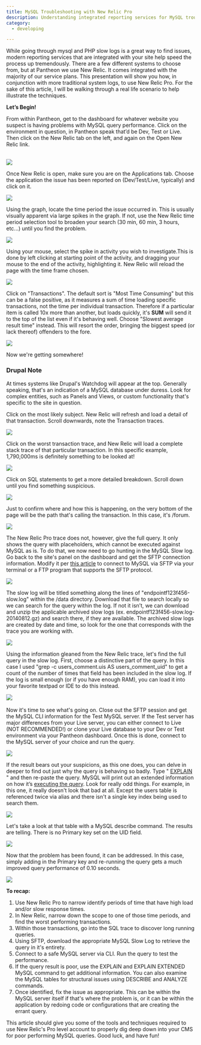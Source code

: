 ```yaml
---
title: MySQL Troubleshooting with New Relic Pro
description: Understanding integrated reporting services for MySQL troubleshooting.
category:
  - developing

---
```


While going through mysql and PHP slow logs is a great way to find issues, modern reporting services that are integrated with your site help speed the process up tremendously. There are a few different systems to choose from, but at Pantheon we use New Relic. It comes integrated with the majority of our service plans. This presentation will show you how, in conjunction with more traditional system logs, to use New Relic Pro. For the sake of this article, I will be walking through a real life scenario to help illustrate the techniques.

**Let’s Begin!**

From within Pantheon, get to the dashboard for whatever website you suspect is having problems with MySQL query performance. Click on the environment in question, in Pantheon speak that’d be Dev, Test or Live. Then click on the New Relic tab on the left, and again on the Open New Relic link.  
 

![](https://www.getpantheon.com/sites/default/files/docs/desk_images/333260)  


Once New Relic is open, make sure you are on the Applications tab. Choose the application the issue has been reported on (Dev/Test/Live, typically) and click on it.  


 ![](https://www.getpantheon.com/sites/default/files/docs/desk_images/333262)  


Using the graph, locate the time period the issue occurred in. This is usually visually apparent via large spikes in the graph. If not, use the New Relic time period selection tool to broaden your search (30 min, 60 min, 3 hours, etc...) until you find the problem.  


 ![](https://www.getpantheon.com/sites/default/files/docs/desk_images/333263)  


Using your mouse, select the spike in activity you wish to investigate.This is done by left clicking at starting point of the activity, and dragging your mouse to the end of the activity, highlighting it. New Relic will reload the page with the time frame chosen.  


 ![](https://www.getpantheon.com/sites/default/files/docs/desk_images/333265)  


Click on "Transactions". The default sort is "Most Time Consuming" but this can be a false positive, as it measures a sum of time loading specific transactions, not the time per individual transaction. Therefore if a particular item is called 10x more than another, but loads quickly, it's **SUM** will send it to the top of the list even if it's behaving well. Choose "Slowest average result time" instead. This will resort the order, bringing the biggest speed (or lack thereof) offenders to the fore.  


 ![](https://www.getpantheon.com/sites/default/files/docs/desk_images/333266)  


Now we're getting somewhere! 

### Drupal Note
At times systems like Drupal's Watchdog will appear at the top. Generally speaking, that's an indication of a MySQL database under duress. Look for complex entities, such as Panels and Views, or custom functionality that's specific to the site in question.  


Click on the most likely subject. New Relic will refresh and load a detail of that transaction. Scroll downwards, note the Transaction traces.  

 ![](https://www.getpantheon.com/sites/default/files/docs/desk_images/333267)  


Click on the worst transaction trace, and New Relic will load a complete stack trace of that particular transaction. In this specific example, 1,790,000ms is definitely something to be looked at!  


 ![](https://www.getpantheon.com/sites/default/files/docs/desk_images/333268)  


Click on SQL statements to get a more detailed breakdown. Scroll down until you find something suspicious.  


 ![](https://www.getpantheon.com/sites/default/files/docs/desk_images/333269)  


Just to confirm where and how this is happening, on the very bottom of the page will be the path that's calling the transaction. In this case, it's /forum.  


 ![](https://www.getpantheon.com/sites/default/files/docs/desk_images/333271)  


The New Relic Pro trace does not, however, give the full query. It only shows the query with placeholders, which cannot be executed against MySQL as is. To do that, we now need to go hunting in the MySQL Slow log. Go back to the site's panel on the dashboard and get the SFTP connection information. Modify it per [this article](/docs/articles/local/accessing-mysql-databases#accessing-mysql#slow-logs) to connect to MySQL via SFTP via your terminal or a FTP program that supports the SFTP protocol.  


 ![](https://www.getpantheon.com/sites/default/files/docs/desk_images/333273)  


The slow log will be titled something along the lines of "endpointf123f456-slow.log" within the /data directory. Download that file to search locally so we can search for the query within the log. If not it isn’t, we can download and unzip the applicable archived slow logs (ex. endpointf123f456-slow.log-20140812.gz) and search there, if they are available. The archived slow logs are created by date and time, so look for the one that corresponds with the trace you are working with.  


 ![](https://www.getpantheon.com/sites/default/files/docs/desk_images/333275)  


Using the information gleaned from the New Relic trace, let's find the full query in the slow log. First, choose a distinctive part of the query. In this case I used "grep -c users\_comment.uis AS users\_comment\_uid" to get a count of the number of times that field has been included in the slow log. If the log is small enough (or if you have enough RAM), you can load it into your favorite textpad or IDE to do this instead.  


 ![](https://www.getpantheon.com/sites/default/files/docs/desk_images/333284)​  


Now it's time to see what's going on. Close out the SFTP session and get the MySQL CLI information for the Test MySQL server. If the Test server has major differences from your Live server, you can either connect to Live (NOT RECOMMENDED!) or clone your Live database to your Dev or Test environment via your Pantheon dashboard. Once this is done, connect to the MySQL server of your choice and run the query.  


 ![](https://www.getpantheon.com/sites/default/files/docs/desk_images/333278)  


If the result bears out your suspicions, as this one does, you can delve in deeper to find out just why the query is behaving so badly. Type " [EXPLAIN](http://dev.mysql.com/doc/refman/5.0/en/explain.html) " and then re-paste the query. MySQL will print out an extended information on how it’s [executing the query](http://dev.mysql.com/doc/refman/5.0/en/using-explain.html). Look for really odd things. For example, in this one, it really doesn't look that bad at all. Except the users table is referenced twice via alias and there isn't a single key index being used to search them. 


 ![](https://www.getpantheon.com/sites/default/files/docs/desk_images/333283)  


Let's take a look at that table with a MySQL describe command. The results are telling. There is no Primary key set on the UID field.  


 ![](https://www.getpantheon.com/sites/default/files/docs/desk_images/333280)  


Now that the problem has been found, it can be addressed. In this case, simply adding in the Primary key and re-running the query gets a much improved query performance of 0.10 seconds.  


 ![](https://www.getpantheon.com/sites/default/files/docs/desk_images/333281)  




**To recap:**

1. Use New Relic Pro to narrow identify periods of time that have high load and/or slow response times.
2. In New Relic, narrow down the scope to one of those time periods, and find the worst performing transactions.
3. Within those transactions, go into the SQL trace to discover long running queries.
4. Using SFTP, download the appropriate MySQL Slow Log to retrieve the query in it's entirety.
5. Connect to a safe MySQL server via CLI. Run the query to test the performance.
6. If the query result is poor, use the EXPLAIN and EXPLAIN EXTENDED MySQL command to get additional information. You can also examine the MySQL tables for structural issues using DESCRIBE and ANALYZE commands.
7. Once identified, fix the issue as appropriate. This can be within the MySQL server itself if that's where the problem is, or it can be within the application by redoing code or configurations that are creating the errant query.
 


This article should give you some of the tools and techniques required to use New Relic's Pro level account to properly dig deep down into your CMS for poor performing MySQL queries. Good luck, and have fun!  
 
